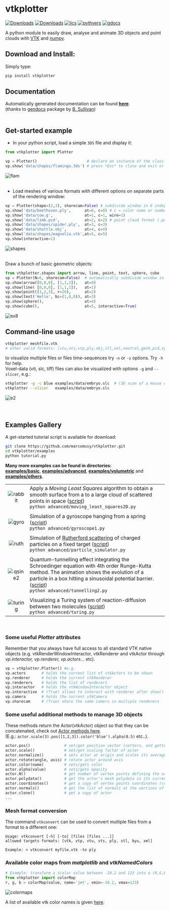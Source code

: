 # vtkplotter
[![Downloads](https://pepy.tech/badge/vtkplotter)](https://pepy.tech/project/vtkplotter)
[![Downloads](https://pepy.tech/badge/vtkplotter/week)](https://pepy.tech/project/vtkplotter)
[![lics](https://img.shields.io/badge/license-MIT-blue.svg)](https://en.wikipedia.org/wiki/MIT_License)
[![pythvers](https://img.shields.io/badge/python-2.7%7C3.6-brightgreen.svg)](https://pypi.org/project/vtkplotter)
[![gdocs](https://img.shields.io/badge/docs%20by-gendocs-blue.svg)](https://gendocs.readthedocs.io/en/latest)

A python module to easily draw, analyse and animate 3D objects and point clouds with [VTK](https://www.vtk.org/) 
and [numpy](http://www.numpy.org/).


## Download and Install:
Simply type:
```bash
pip install vtkplotter
```

## Documentation
Automatically generated documentation can be found [**here**](https://vtkplotter.embl.es).<br />
(thanks to [gendocs](https://gendocs.readthedocs.io/en/latest) package by [B. Sullivan](https://github.com/banesullivan))
<br />
<br />


## Get-started example
- In your python script, load a simple `3DS` file and display it:
```python
from vtkplotter import Plotter

vp = Plotter()                      # declare an instance of the class
vp.show('data/shapes/flamingo.3ds') # press *Esc* to close and exit or *q* to continue
```
![flam](https://user-images.githubusercontent.com/32848391/50738813-58af4380-11d8-11e9-84ce-53579c1dba65.png)
<br />
<br />


- Load meshes of various formats with different options on separate parts of the rendering window:
```python
vp = Plotter(shape=(2,3), sharecam=False) # subdivide window in 6 independent parts
vp.show('data/beethoven.ply',      at=0, c=0) # c = color name or number
vp.show('data/cow.g',              at=1, c=1, wire=1)
vp.show('data/limb.pcd',           at=2, c=2) # point cloud format (.pcl)
vp.show('data/shapes/spider.ply',  at=3, c=3)
vp.show('data/shuttle.obj',        at=4, c=4)
vp.show('data/shapes/magnolia.vtk',at=5, c=5)
vp.show(interactive=1)
```
![shapes](https://user-images.githubusercontent.com/32848391/50738812-58af4380-11d8-11e9-96d6-cc3780c2bac2.jpg)
<br />
<br />


Draw a bunch of basic geometric objects:
```python
from vtkplotter.shapes import arrow, line, point, text, sphere, cube
vp = Plotter(N=6, sharecam=False)  # automatically subdivide window in 6 independent parts
vp.show(arrow([0,0,0], [1,1,1]),   at=0)
vp.show(line( [0,0,0], [1,1,1]),   at=1)
vp.show(point([1,2,3], r=20),      at=2)
vp.show(text('Hello', bc=(1,0,0)), at=3)
vp.show(sphere(),                  at=4)
vp.show(cube(),                    at=5, interactive=True)
```
![ex8](https://user-images.githubusercontent.com/32848391/50738811-58af4380-11d8-11e9-9bfb-378c27c9d26f.png)
<br />

## Command-line usage
```bash
vtkplotter meshfile.vtk 
# other valid formats: [vtu,vts,vtp,ply,obj,stl,xml,neutral,gmsh,pcd,xyz,txt,byu,tif,slc,vti,png,jpg]
```
to visualize multiple files or files time-sequences try `-n` or `-s` options. Try `-h` for help.<br> 
Voxel-data (vti, slc, tiff) files can also be visualized with options `-g` and `--slicer`,
e.g.:
```bash
vtkplotter -g -c blue examples/data/embryo.slc  # (3D scan of a mouse embryo)
vtkplotter --slicer   examples/data/embryo.slc    
```
![e2](https://user-images.githubusercontent.com/32848391/50738810-58af4380-11d8-11e9-8fc7-6c6959207224.jpg)
<br />
<br />
<br />


## Examples Gallery
A get-started tutorial script is available for download:
```bash
git clone https://github.com/marcomusy/vtkplotter.git
cd vtkplotter/examples
python tutorial.py  
```
**Many more examples can be found in directories:** <br>
[**examples/basic**](https://github.com/marcomusy/vtkplotter/blob/master/examples/basic), 
[**examples/advanced**](https://github.com/marcomusy/vtkplotter/blob/master/examples/advanced),
[**examples/volumetric**](https://github.com/marcomusy/vtkplotter/blob/master/examples/volumetric)
and [**examples/others**](https://github.com/marcomusy/vtkplotter/blob/master/examples/other).

|    |    |
|:-------------:|:-----|
| ![rabbit](https://user-images.githubusercontent.com/32848391/50738808-5816ad00-11d8-11e9-9854-c952be6fb941.jpg)  | Apply a *Moving Least Squares* algorithm to obtain a smooth surface from a to a large cloud of scattered points in space ([script](https://github.com/marcomusy/vtkplotter/blob/master/examples/advanced/moving_least_squares2D.py)) <br />  `python advanced/moving_least_squares2D.py` |
|    |    |
| ![gyro](https://user-images.githubusercontent.com/32848391/39766016-85c1c1d6-52e3-11e8-8575-d167b7ce5217.gif) | Simulation of a gyroscope hanging from a spring ([script](https://github.com/marcomusy/vtkplotter/blob/master/examples/advanced/gyroscope1.py)) <br /> `python advanced/gyroscope1.py`|
|    |    |
|  ![ruth](https://user-images.githubusercontent.com/32848391/43984362-5c545a0e-9d00-11e8-8ce5-572b96bb91d1.gif)  | Simulation of [Rutherford scattering](https://en.wikipedia.org/wiki/Rutherford_scattering) of charged particles on a fixed target ([script](https://github.com/marcomusy/vtkplotter/blob/master/examples/advanced/particle_simulator.py))<br /> `python advanced/particle_simulator.py`   |
|    |    |
| ![qsine2](https://user-images.githubusercontent.com/32848391/47751431-06aae880-dc92-11e8-9fcf-6659123edbfa.gif)   | Quantum-tunnelling effect integrating the Schroedinger equation with 4th order Runge-Kutta method. The animation shows the evolution of a particle in a box hitting a sinusoidal potential barrier. ([script](https://github.com/marcomusy/vtkplotter/blob/master/examples/advanced/tunnelling2.py)) <br /> `python advanced/tunnelling2.py`   |
|    |    |
| ![turing](https://user-images.githubusercontent.com/32848391/40665257-1412a30e-635d-11e8-9536-4c73bf6bdd92.gif)   |  Visualizing a Turing system of reaction-diffusion between two molecules ([script](https://github.com/marcomusy/vtkplotter/blob/master/examples/advanced/turing.py)) <br /> `python advanced/turing.py`  |
<br />

### Some useful *Plotter* attributes
Remember that you always have full access to all standard VTK native objects 
(e.g. vtkRenderWindowInteractor, vtkRenderer and vtkActor through *vp.interactor, vp.renderer, vp.actors*... etc).
```python
vp = vtkplotter.Plotter() #e.g.
vp.actors       # holds the current list of vtkActors to be shown
vp.renderer     # holds the current vtkRenderer
vp.renderers    # holds the list of renderers
vp.interactor   # holds the vtkWindowInteractor object
vp.interactive  # (True) allows to interact with renderer after show()
vp.camera       # holds the current vtkCamera
vp.sharecam     # (True) share the same camera in multiple renderers
```

### Some useful additional methods to manage 3D objects
These methods return the Actor(vtkActor) object so that they can be concatenated,
check out [Actor methods here](https://vtkplotter.embl.es/actors.m.html). <br />
(E.g.: `actor.scale(3).pos([1,2,3]).color('blue').alpha(0.5)` etc..).
```python
actor.pos()               # set/get position vector (setters, and getters if no argument is given)
actor.scale()             # set/get scaling factor of actor
actor.normalize()         # sets actor at origin and scales its average size to 1
actor.rotate(angle, axis) # rotate actor around axis
actor.color(name)         # sets/gets color
actor.alpha(value)        # sets/gets opacity
actor.N()                 # get number of vertex points defining the actor's mesh
actor.polydata()          # get the actor's mesh polydata in its current transformation
actor.coordinates()       # get a copy of vertex points coordinates (copy=False to get references)
actor.normals()           # get the list of normals at the vertices of the surface
actor.clone()             # get a copy of actor
...
```


### Mesh format conversion
The command `vtkconvert` can be used to convert multiple files from a format to a different one:
```
Usage: vtkconvert [-h] [-to] [files [files ...]]
allowed targets formats: [vtk, vtp, vtu, vts, ply, stl, byu, xml]

Example: > vtkconvert myfile.vtk -to ply
```


### Available color maps from *matplotlib* and *vtkNamedColors*
```python
# Example: transform a scalar value between -10.2 and 123 into a (R,G,B) color using the 'jet' map:
from vtkplotter import colorMap
r, g, b = colorMap(value, name='jet', vmin=-10.2, vmax=123)
```
![colormaps](https://user-images.githubusercontent.com/32848391/50738804-577e1680-11d8-11e9-929e-fca17a8ac6f3.jpg)

A list of available vtk color names is given [here](https://vtkplotter.embl.es/vtkcolors.html).
<br />
